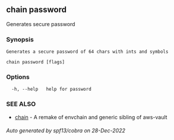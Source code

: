 ## chain password

Generates secure password

### Synopsis


	Generates a secure password of 64 chars with ints and symbols


```
chain password [flags]
```

### Options

```
  -h, --help   help for password
```

### SEE ALSO

* [chain](chain.md)	 - A remake of envchain and generic sibling of aws-vault

###### Auto generated by spf13/cobra on 28-Dec-2022
